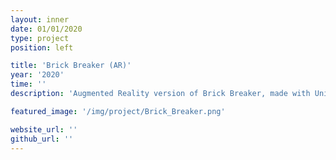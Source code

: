 ```yaml
---
layout: inner
date: 01/01/2020
type: project
position: left

title: 'Brick Breaker (AR)'
year: '2020'
time: ''
description: 'Augmented Reality version of Brick Breaker, made with Unity and Vuforia Engine'

featured_image: '/img/project/Brick_Breaker.png'

website_url: ''
github_url: ''
---
```

